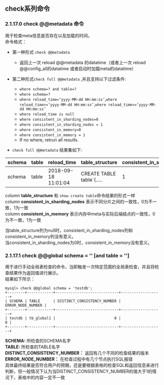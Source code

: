## check系列命令
### 2.1.17.0  check @@metadata 命令

用于检查meta信息是否存在以及加载的时间。   
命令格式：  

  * 第一种形式 `check @@metadata`
    * 返回上一次 reload @@metadata 的datatime（或者上一次 reload @@config_all的datatime 或者启动时加载meta的datatime）  




  * 第二种形式`check full @@metadata` ,并且支持以下过滤条件: 
      * `where schema=? and table=?`
      * `where schema=?`
      * `where reload_time=‘yyyy-MM-dd HH:mm:ss’`,`where reload_time>=‘yyyy-MM-dd HH:mm:ss’`,`where reload_time<=‘yyyy-MM-dd HH:mm:ss’`
      * `where reload_time is null`
      * `where consistent_in_sharding_nodes=0`
      * `where consistent_in_sharding_nodes = 1`
      * `where consistent_in_memory=0`
      * `where consistent_in_memory = 1`
      * If no where, retrun all results.

  * `check full @@metadata` 结果集如下:


schema|table|reload_time|table_structure|consistent_in_sharding_nodes|consistent_in_memory
--|--|--|--|--|--
schema|table|2018-09-18 11:01:04| CREATE TABLE table`(.....|1|1

column **table_structure** 和 `show create table`命令结果的形式一样  
column **consistent_in_sharding_nodes** 表示不同分片之间的一致性，0为不一致，1为一致  
column **consistent_in_memory** 表示内存中meta与实际后端结点的一致性，0为不一致，1为一致  

当table_structure列为null时，consistent_in_sharding_nodes列和consistent_in_memory列没有意义。  
当consistent_in_sharding_nodes为0时，consistent_in_memory没有意义。 
  
### 2.1.17.1  check @@global schema = '' [and table = '']
用于进行手动全局表检查的命令，当即触发一次特定范围的全局表检查，并且将检查结果作为返回值进行展示。  
结果如下所示：  
```
mysql> check @@global schema = 'testdb';
+--------+------------+-----------------------------+-------------------+
| SCHEMA | TABLE      | DISTINCT_CONSISTENCY_NUMBER | ERROR_NODE_NUMBER |
+--------+------------+-----------------------------+-------------------+
| testdb | tb_global1 |                           0 |                 0 |
+--------+------------+-----------------------------+-------------------+
```
**SCHEMA:** 所检查的SCHEMA名字  
**TABLE:** 所检查的TABLE名字  
**DISTINCT_CONSISTENCY_NUMBER：** 返回有几个不同的检查结果的版本  
**ERROR_NODE_NUMBER：** 在检查过程中有几个节点执行SQL报错    
具体最终结果是否符合用户的预期，还是要根据表格的检查SQL和返回信息来进行判断，但一般情况下认为当DISTINCT_CONSISTENCY_NUMBER的值大于1的情况下，表格中的内容一定不一致